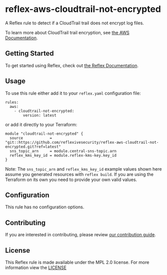# reflex-aws-cloudtrail-not-encrypted
A Reflex rule to detect if a CloudTrail trail does not encrypt log files.

To learn more about CloudTrail trail encryption, see [the AWS Documentation](https://docs.aws.amazon.com/awscloudtrail/latest/userguide/encrypting-cloudtrail-log-files-with-aws-kms.html).

## Getting Started
To get started using Reflex, check out [the Reflex Documentation](https://docs.cloudmitigator.com/).

## Usage
To use this rule either add it to your `reflex.yaml` configuration file:  
```
rules:
  aws:
    - cloudtrail-not-encrypted:
        version: latest
```

or add it directly to your Terraform:  
```
module "cloudtrail-not-encrypted" {
  source            = "git::https://github.com/reflexivesecurity/reflex-aws-cloudtrail-not-encrypted.git?ref=latest"
  sns_topic_arn     = module.central-sns-topic.arn
  reflex_kms_key_id = module.reflex-kms-key.key_id
}
```

Note: The `sns_topic_arn` and `reflex_kms_key_id` example values shown here assume you generated resources with `reflex build`. If you are using the Terraform on its own you need to provide your own valid values.

## Configuration
This rule has no configuration options.

## Contributing
If you are interested in contributing, please review [our contribution guide](https://docs.cloudmitigator.com/about/contributing.html).

## License
This Reflex rule is made available under the MPL 2.0 license. For more information view the [LICENSE](https://github.com/reflexivesecurity/reflex-aws-cloudtrail-not-encrypted/blob/master/LICENSE) 
